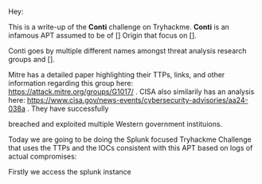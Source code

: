 Hey:


This is a write-up of the **Conti** challenge on Tryhackme. **Conti** is an infamous APT assumed to be of [] Origin that focus on [].

Conti goes by multiple different names amongst threat analysis research groups and [].

Mitre has a detailed paper highlighting their TTPs, links, and other information regarding this group here: https://attack.mitre.org/groups/G1017/ . CISA also similarily has an analysis here: https://www.cisa.gov/news-events/cybersecurity-advisories/aa24-038a . They have successfully

breached and exploited multiple Western government instituions.


Today we are going to be doing the Splunk focused Tryhackme Challenge that uses the TTPs and the IOCs consistent with this APT based on logs of actual compromises:


Firstly we access the splunk instance
